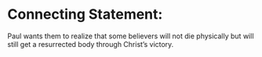 # Connecting Statement:

Paul wants them to realize that some believers will not die physically but will still get a resurrected body through Christ’s victory.